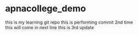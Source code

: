 # apnacollege_demo
this is my learning git repo
this is performing commit 2nd time 
<br>
this will come in next line this is 3rd update
